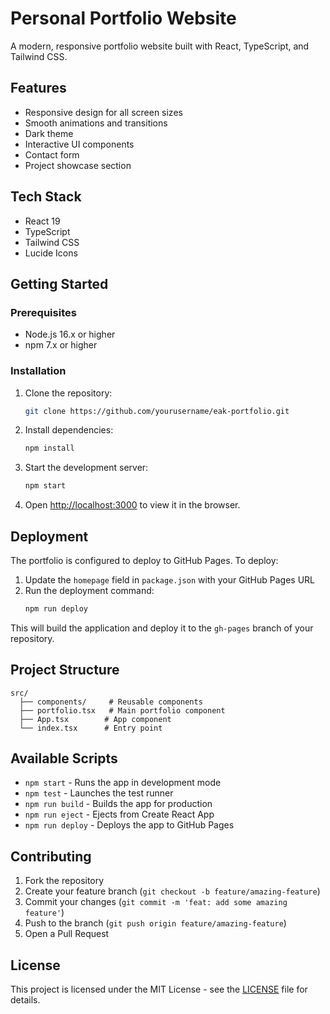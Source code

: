 # Personal Portfolio Website

A modern, responsive portfolio website built with React, TypeScript, and Tailwind CSS.

## Features

- Responsive design for all screen sizes
- Smooth animations and transitions
- Dark theme
- Interactive UI components
- Contact form
- Project showcase section

## Tech Stack

- React 19
- TypeScript
- Tailwind CSS
- Lucide Icons

## Getting Started

### Prerequisites

- Node.js 16.x or higher
- npm 7.x or higher

### Installation

1. Clone the repository:
   ```bash
   git clone https://github.com/yourusername/eak-portfolio.git
   ```

2. Install dependencies:
   ```bash
   npm install
   ```

3. Start the development server:
   ```bash
   npm start
   ```

4. Open [http://localhost:3000](http://localhost:3000) to view it in the browser.

## Deployment

The portfolio is configured to deploy to GitHub Pages. To deploy:

1. Update the `homepage` field in `package.json` with your GitHub Pages URL
2. Run the deployment command:
   ```bash
   npm run deploy
   ```

This will build the application and deploy it to the `gh-pages` branch of your repository.

## Project Structure

```
src/
  ├── components/     # Reusable components
  ├── portfolio.tsx   # Main portfolio component
  ├── App.tsx        # App component
  └── index.tsx      # Entry point
```

## Available Scripts

- `npm start` - Runs the app in development mode
- `npm test` - Launches the test runner
- `npm run build` - Builds the app for production
- `npm run eject` - Ejects from Create React App
- `npm run deploy` - Deploys the app to GitHub Pages

## Contributing

1. Fork the repository
2. Create your feature branch (`git checkout -b feature/amazing-feature`)
3. Commit your changes (`git commit -m 'feat: add some amazing feature'`)
4. Push to the branch (`git push origin feature/amazing-feature`)
5. Open a Pull Request

## License

This project is licensed under the MIT License - see the [LICENSE](LICENSE) file for details.
